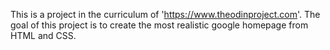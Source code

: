 This is a project in the curriculum of 'https://www.theodinproject.com'. The goal of this project is to create
the most realistic google homepage from HTML and CSS.
